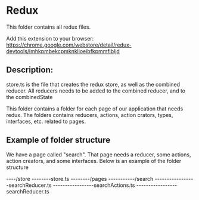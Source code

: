 # Redux

This folder contains all redux files.

Add this extension to your browser: https://chrome.google.com/webstore/detail/redux-devtools/lmhkpmbekcpmknklioeibfkpmmfibljd

## Description:

store.ts is the file that creates the redux store, as well as the combined reducer. All reducers needs to be added to the combined reducer, and to the combinedState

This folder contains a folder for each page of our application that needs redux.
The folders contains reducers, actions, action crators, types, interfaces, etc. related to pages.

## Example of folder structure

We have a page called "search". That page needs a reducer, some actions, action creators, and some interfaces. Below is an example of the folder structure

----/store
--------store.ts
--------/pages
-----------/search
-----------------searchReducer.ts
-----------------searchActions.ts
-----------------searchReducer.ts
